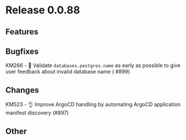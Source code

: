 # Release 0.0.88

## Features

## Bugfixes

KM266 - 🐛 Validate `databases.postgres.name` as early as possible to give user feedback about invalid database name (
#899)

## Changes

KM523 - 👌 Improve ArgoCD handling by automating ArgoCD application manifest discovery (#897)

## Other

